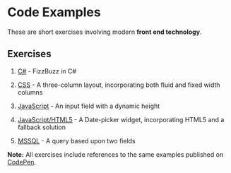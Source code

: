 Code Examples
=============

These are short exercises involving modern **front end technology**.

Exercises
---------

1. [C#]() - FizzBuzz in C#

2. [CSS]() - A three-column layout, incorporating both fluid and fixed width columns

3. [JavaScript]() - An input field with a dynamic height

4. [JavaScript/HTML5]() - A Date-picker widget, incorporating HTML5 and a fallback solution

5. [MSSQL]() - A query based upon two fields 

**Note:** All exercises include references to the same examples published on [CodePen](http://codepen.io).

